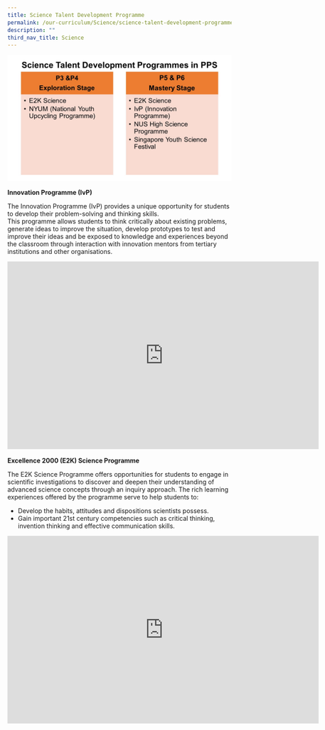 ```yaml
---
title: Science Talent Development Programme
permalink: /our-curriculum/Science/science-talent-development-programme/
description: ""
third_nav_title: Science
---
```

![](/images/Science/school%20website%20Science3.jpeg)

**Innovation Programme (IvP)**

The Innovation Programme (IvP) provides a unique opportunity for students to develop their problem-solving and thinking skills.  
This programme allows students to think critically about existing problems, generate ideas to improve the situation, develop prototypes to test and improve their ideas and be exposed to knowledge and experiences beyond the classroom through interaction with innovation mentors from tertiary institutions and other organisations.

<center><iframe src="https://docs.google.com/presentation/d/e/2PACX-1vQmL-2WKbf_lU9r5nq_KTJ7wezSsgsX7ljWoFccTf801aIAMQph5E5YU9VRBtg-Pq73ETWILDPwnyLt/embed?start=false&amp;loop=false&amp;delayms=3000" frameborder="0" width="700" height="422" allowfullscreen="true"></iframe></center>

**Excellence 2000 (E2K) Science Programme**

The E2K Science Programme offers opportunities for students to engage in scientific investigations to discover and deepen their understanding of advanced science concepts through an inquiry approach. The rich learning experiences offered by the programme serve to help students to:

*   Develop the habits, attitudes and dispositions scientists possess.
*   Gain important 21st century competencies such as critical thinking, invention thinking and effective communication skills.

<center><iframe allowfullscreen="true" height="422" width="700" frameborder="0" src="https://docs.google.com/presentation/d/e/2PACX-1vQiWK4SNnhcTYt5g5ulyIlS47CEf42UUO27-UaqJF4LdX3JdsFNiITgLENPxX3dAqi-3GUPQKiVf_EI/embed?start=false&amp;loop=false&amp;delayms=3000"></iframe></center>